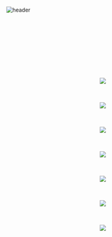 <div>

  

  <!--Header-->

  ![header](https://capsule-render.vercel.app/api?type=venom&color=gradient&fontSize=60&height=300&section=header&text=Nothing,%20Ordinary%20Sunday)

  

</div>

<div>

  <!--Body-->

  <center>

  <div style="text-align: center;">

      <!--Python-->

    <img src="https://img.shields.io/badge/Python-3776AB?style=flat-square&logo=Python&logoColor=white"/>

    <!--JavaScript-->

    <img src="https://img.shields.io/badge/JavaScript-F7DF1E?style=flat-square&logo=JavaScript&logoColor=white"/>

    <!--HTML5-->

    <img src="https://img.shields.io/badge/HTML5-E34F26?style=flat-square&logo=HTML5&logoColor=white"/>

    <!--CSS-->

    <img src="https://img.shields.io/badge/CSS3-1572B6?style=flat-square&logo=CSS3&logoColor=white"/>

    <!--Flask-->

    <img src="https://img.shields.io/badge/Flask-000000?style=flat-square&logo=Flask&logoColor=white"/>

    <!--Amazon AWS-->

    <img src="https://img.shields.io/badge/Amazon AWS-232F3E?style=flat-square&logo=AWS&logoColor=white"/>

    <!--MySQL-->

    <img src="https://img.shields.io/badge/MySQL-4479A1?style=flat-square&logo=MySQL&logoColor=white"/>

    

  </div>

  </center>

</div>

<br>

<!--
**Jiyu-Kim/Jiyu-Kim** is a ✨ _special_ ✨ repository because its `README.md` (this file) appears on your GitHub profile.

Here are some ideas to get you started:
- Hi there 👋
- 🔭 I’m currently working on ...
- 🌱 I’m currently learning ...
- 👯 I’m looking to collaborate on ...
- 🤔 I’m looking for help with ...
- 💬 Ask me about ...
- 📫 How to reach me: ...
- 😄 Pronouns: ...
- ⚡ Fun fact: ...
-->
